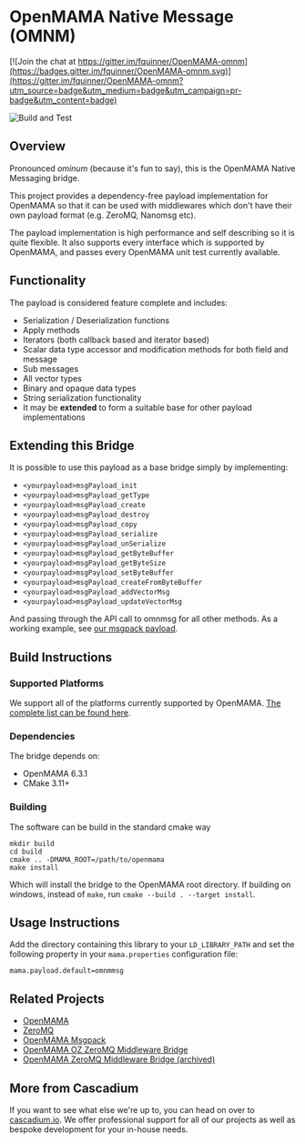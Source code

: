 # OpenMAMA Native Message (OMNM)

[![Join the chat at https://gitter.im/fquinner/OpenMAMA-omnm](https://badges.gitter.im/fquinner/OpenMAMA-omnm.svg)](https://gitter.im/fquinner/OpenMAMA-omnm?utm_source=badge&utm_medium=badge&utm_campaign=pr-badge&utm_content=badge)

![Build and Test](https://github.com/cascadium/OpenMAMA-omnm/actions/workflows/main.yml/badge.svg)

## Overview

Pronounced *ominum* (because it's fun to say), this is the OpenMAMA Native
Messaging bridge. 

This project provides a dependency-free payload implementation for OpenMAMA so that it
can be used with middlewares which don't have their own payload format (e.g. ZeroMQ,
Nanomsg etc).

The payload implementation is high performance and self describing so it is quite flexible.
It also supports every interface which is supported by OpenMAMA, and passes every OpenMAMA
unit test currently available.

## Functionality

The payload is considered feature complete and includes:

* Serialization / Deserialization functions
* Apply methods
* Iterators (both callback based and iterator based)
* Scalar data type accessor and modification methods for both field and message
* Sub messages
* All vector types
* Binary and opaque data types
* String serialization functionality
* It may be **extended** to form a suitable base for other payload implementations

## Extending this Bridge

It is possible to use this payload as a base bridge simply by implementing:

* `<yourpayload>msgPayload_init`
* `<yourpayload>msgPayload_getType`
* `<yourpayload>msgPayload_create`
* `<yourpayload>msgPayload_destroy`
* `<yourpayload>msgPayload_copy`
* `<yourpayload>msgPayload_serialize`
* `<yourpayload>msgPayload_unSerialize`
* `<yourpayload>msgPayload_getByteBuffer`
* `<yourpayload>msgPayload_getByteSize`
* `<yourpayload>msgPayload_setByteBuffer`
* `<yourpayload>msgPayload_createFromByteBuffer`
* `<yourpayload>msgPayload_addVectorMsg`
* `<yourpayload>msgPayload_updateVectorMsg`

And passing through the API call to omnmsg for all other methods. As a working example, see  [our msgpack payload](https://github.com/cascadium/OpenMAMA-msgpack).

## Build Instructions

### Supported Platforms

We support all of the platforms currently supported by OpenMAMA. [The complete list can be found here](https://openmama.finos.org/openmama_supported_platforms.html).

### Dependencies

The bridge depends on:

* OpenMAMA 6.3.1
* CMake 3.11+

### Building

The software can be build in the standard cmake way

    mkdir build
    cd build
    cmake .. -DMAMA_ROOT=/path/to/openmama
    make install

Which will install the bridge to the OpenMAMA root directory. If building on windows, instead of `make`, run `cmake --build . --target install`.

## Usage Instructions

Add the
directory containing this library to your `LD_LIBRARY_PATH` and set the
following property in your `mama.properties` configuration file:

    mama.payload.default=omnmmsg

## Related Projects

* [OpenMAMA](http://openmama.org)
* [ZeroMQ](http://zeromq.org)
* [OpenMAMA Msgpack](https://github.com/cascadium/OpenMAMA-msgpack)
* [OpenMAMA OZ ZeroMQ Middleware Bridge](https://github.com/nyfix/OZ)
* [OpenMAMA ZeroMQ Middleware Bridge (archived)](https://github.com/fquinner/OpenMAMA-zmq)

## More from Cascadium

If you want to see what else we're up to, you can head on over to [cascadium.io](https://cascadium.io). We offer professional support for all of our projects as well as bespoke development for your in-house needs.
